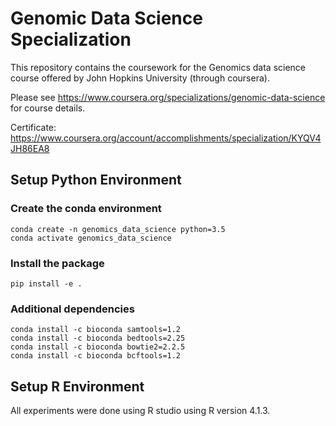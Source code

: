 # Genomic Data Science Specialization

This repository contains the coursework for the Genomics data science course offered by John Hopkins University (through coursera).

Please see https://www.coursera.org/specializations/genomic-data-science for course details.

Certificate: https://www.coursera.org/account/accomplishments/specialization/KYQV4JH86EA8


## Setup Python Environment

### Create the conda environment
```shell
conda create -n genomics_data_science python=3.5
conda activate genomics_data_science
```

### Install the package
```shell
pip install -e .
```

### Additional dependencies


```shell
conda install -c bioconda samtools=1.2
conda install -c bioconda bedtools=2.25
conda install -c bioconda bowtie2=2.2.5
conda install -c bioconda bcftools=1.2
```

## Setup R Environment
All experiments were done using R studio using R version 4.1.3.

